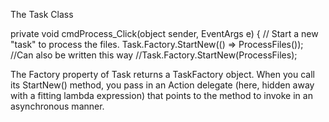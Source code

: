 The Task Class

private void cmdProcess_Click(object sender, EventArgs e)
{
// Start a new "task" to process the files.
Task.Factory.StartNew(() => ProcessFiles());
//Can also be written this way
//Task.Factory.StartNew(ProcessFiles);

The Factory property of Task returns a TaskFactory object. When you call its StartNew() method,
you pass in an Action<T> delegate (here, hidden away with a fitting lambda expression) that points to the
method to invoke in an asynchronous manner.

